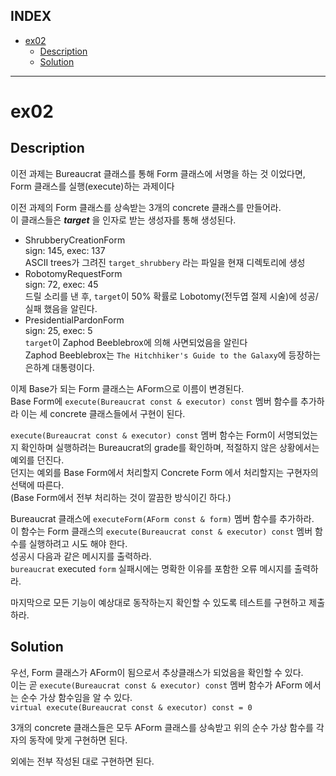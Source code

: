 ## INDEX

- [ex02](#ex02)
	- [Description](#description)
	- [Solution](#solution)

---
# ex02
 

## Description

이전 과제는 Bureaucrat 클래스를 통해 Form 클래스에 서명을 하는 것 이었다면, Form 클래스를 실행(execute)하는 과제이다   

이전 과제의 Form 클래스를 상속받는 3개의 concrete 클래스를 만들어라.      
이 클래스들은 ***target*** 을 인자로 받는 생성자를 통해 생성된다.   

- ShrubberyCreationForm    
	sign: 145, exec: 137   
	ASCII trees가 그려진 `target_shrubbery` 라는 파일을 현재 디렉토리에 생성   
- RobotomyRequestForm    
	sign: 72, exec: 45   
	드릴 소리를 낸 후, `target`이 50% 확률로 Lobotomy(전두엽 절제 시술)에 성공/실패 했음을 알린다.   
- PresidentialPardonForm    
	sign: 25, exec: 5   
	`target`이 Zaphod Beeblebrox에 의해 사면되었음을 알린다   
	Zaphod Beeblebrox는 `The Hitchhiker's Guide to the Galaxy`에 등장하는 은하계 대통령이다.   


이제 Base가 되는 Form 클래스는 AForm으로 이름이 변경된다.    
Base Form에 `execute(Bureaucrat const & executor) const` 멤버 함수를 추가하라 이는 세 concrete 클래스들에서 구현이 된다.    


`execute(Bureaucrat const & executor) const` 멤버 함수는 Form이 서명되었는지 확인하며 실행하려는 Bureaucrat의 grade를 확인하며, 적절하지 않은 상황에서는 예외를 던진다.   
던지는 예외를 Base Form에서 처리할지 Concrete Form 에서 처리할지는 구현자의 선택에 따른다.    
(Base Form에서 전부 처리하는 것이 깔끔한 방식이긴 하다.)    


Bureaucrat 클래스에 `executeForm(AForm const & form)` 멤버 함수를 추가하라.   
이 함수는 Form 클래스의 `execute(Bureaucrat const & executor) const` 멤버 함수를 실행하려고 시도 해야 한다.   
성공시 다음과 같은 메시지를 출력하라.   
`bureaucrat` executed `form`
실패시에는 명확한 이유를 포함한 오류 메시지를 출력하라.    

마지막으로 모든 기능이 예상대로 동작하는지 확인할 수 있도록 테스트를 구현하고 제출하라.   

## Solution

우선, Form 클래스가 AForm이 됨으로서 추상클래스가 되었음을 확인할 수 있다.   
이는 곧 `execute(Bureaucrat const & executor) const` 멤버 함수가 AForm 에서는 순수 가상 함수임을 알 수 있다.   
`virtual execute(Bureaucrat const & executor) const = 0`

3개의 concrete 클래스들은 모두 AForm 클래스를 상속받고 위의 순수 가상 함수를 각자의 동작에 맞게 구현하면 된다.    

외에는 전부 작성된 대로 구현하면 된다.   


